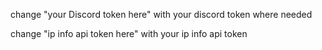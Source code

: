 change  "your Discord token here" with your discord token where needed

change "ip info api token here" with your ip info api token 